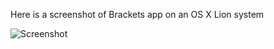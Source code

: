 Here is a screenshot of Brackets app on an OS X Lion system

![Screenshot](http://toogy.fr/brackets10-screenshot.png)